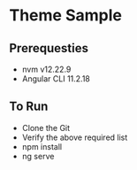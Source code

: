 # Theme Sample

## Prerequesties
- nvm v12.22.9
- Angular CLI 11.2.18

## To Run
- Clone the Git
- Verify the above required list
- npm install
- ng serve